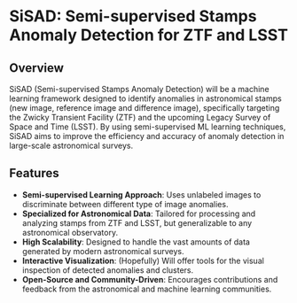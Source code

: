 # SiSAD: Semi-supervised Stamps Anomaly Detection for ZTF and LSST

## Overview

SiSAD (Semi-supervised Stamps Anomaly Detection) will be a machine learning framework designed to identify anomalies in astronomical stamps (new image, reference image and difference image), specifically targeting the Zwicky Transient Facility (ZTF) and the upcoming Legacy Survey of Space and Time (LSST). By using semi-supervised ML learning techniques, SiSAD aims to improve the efficiency and accuracy of anomaly detection in large-scale astronomical surveys.

## Features

- **Semi-supervised Learning Approach**: Uses unlabeled images to discriminate between different type of image anomalies.
- **Specialized for Astronomical Data**: Tailored for processing and analyzing stamps from ZTF and LSST, but generalizable to any astronomical observatory.
- **High Scalability**: Designed to handle the vast amounts of data generated by modern astronomical surveys.
- **Interactive Visualization**: (Hopefully) Will offer tools for the visual inspection of detected anomalies and clusters.
- **Open-Source and Community-Driven**: Encourages contributions and feedback from the astronomical and machine learning communities.

